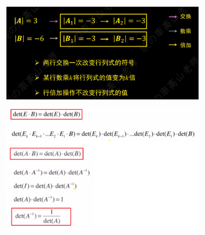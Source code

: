 ![](../photo/Pasted%20image%2020240617142200.png)

![](../photo/Pasted%20image%2020240308145808.png)
